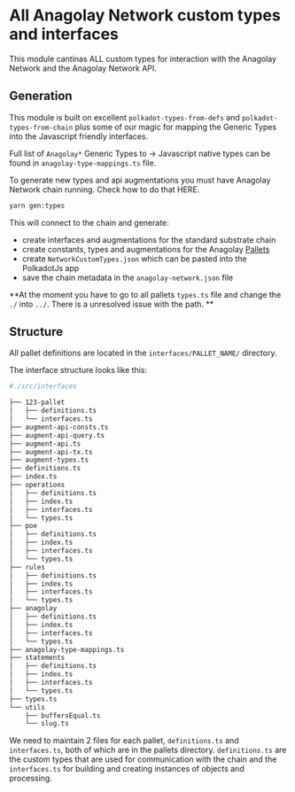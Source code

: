 # All Anagolay Network custom types and interfaces

This module cantinas ALL custom types for interaction with the Anagolay Network and the Anagolay Network API.

## Generation

This module is built on excellent `polkadot-types-from-defs` and `polkadot-types-from-chain` plus some of our magic for mapping the Generic Types into the Javascript friendly interfaces.

Full list of `Anagolay*` Generic Types to -> Javascript native types can be found in `anagolay-type-mappings.ts` file.

To generate new types and api augmentations you must have Anagolay Network chain running. Check how to do that HERE.

```sh
yarn gen:types
```

This will connect to the chain and generate:

- create interfaces and augmentations for the standard substrate chain
- create constants, types and augmentations for the Anagolay [Pallets](https://gitlab.com/anagolay/network-js/-/tree/6-create-operations-package-and-move-existing-ops-from-the-explorer/sdk/api/src/pallets)
- create `NetworkCustomTypes.json` which can be pasted into the PolkadotJs app
- save the chain metadata in the `anagolay-network.json` file

**At the moment you have to go to all pallets `types.ts` file and change the `./` into `../`. There is a unresolved issue with the path. **

## Structure

All pallet definitions are located in the `interfaces/PALLET_NAME/` directory.

The interface structure looks like this:

```sh
#./src/interfaces

├── 123-pallet
│   ├── definitions.ts
│   └── interfaces.ts
├── augment-api-consts.ts
├── augment-api-query.ts
├── augment-api.ts
├── augment-api-tx.ts
├── augment-types.ts
├── definitions.ts
├── index.ts
├── operations
│   ├── definitions.ts
│   ├── index.ts
│   ├── interfaces.ts
│   └── types.ts
├── poe
│   ├── definitions.ts
│   ├── index.ts
│   ├── interfaces.ts
│   └── types.ts
├── rules
│   ├── definitions.ts
│   ├── index.ts
│   ├── interfaces.ts
│   └── types.ts
├── anagolay
│   ├── definitions.ts
│   ├── index.ts
│   ├── interfaces.ts
│   └── types.ts
├── anagolay-type-mappings.ts
├── statements
│   ├── definitions.ts
│   ├── index.ts
│   ├── interfaces.ts
│   └── types.ts
├── types.ts
└── utils
    ├── buffersEqual.ts
    └── slug.ts

```

We need to maintain 2 files for each pallet, `definitions.ts` and `interfaces.ts`, both of which are in the pallets directory. `definitions.ts` are the custom types that are used for communication with the chain and the `interfaces.ts` for building and creating instances of objects and processing.
